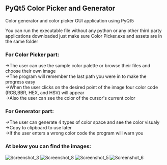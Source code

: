 ## PyQt5 Color Picker and Generator
 Color generator and color picker GUI application using PyQt5

You can run the executable file without any python or any other third party applications downloaded just make sure Color Picker.exe and assets are in the same folder  

### For Color Picker part:

->The user can use the sample color palette or browse their files and choose their own image <br/>
->The program will remember the last path you were in to make the progress easy <br/>
->When the user clicks on the desired point of the image four color code (RGB,BBR, HEX, and HSV) will appear <br/>
->Also the user can see the color of the cursor's current color <br/>

### For Generator part:

->The user can generate 4 types of color space and see the color visualy <br/>
->Copy to clipboard to use later <br/>
->If the user enters a wrong color code the program will warn you <br/>
### At below you can find the images:

![Screenshot_3](https://user-images.githubusercontent.com/105879066/186703835-f5835a2b-f641-4acc-ac3b-146e6c3af085.jpg)
![Screenshot_8](https://user-images.githubusercontent.com/105879066/186705757-6a6f4d40-f345-4273-b4ac-502cf0d79816.jpg)
![Screenshot_5](https://user-images.githubusercontent.com/105879066/186704045-701c5aa4-3201-4b5e-97ab-169fdaa4bfa7.jpg)
![Screenshot_6](https://user-images.githubusercontent.com/105879066/186704070-edd06721-28cb-4888-ad0e-d56a4ed6e3cc.jpg)

